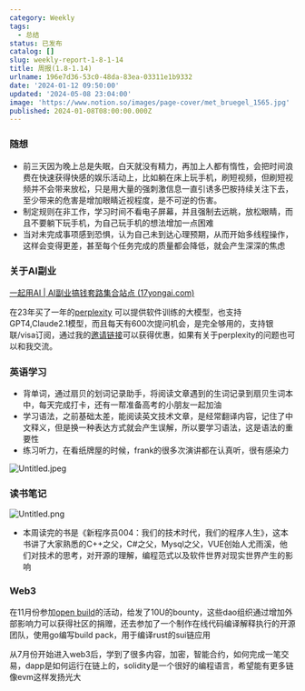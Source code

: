 ```yaml
---
category: Weekly
tags:
  - 总结
status: 已发布
catalog: []
slug: weekly-report-1-8-1-14
title: 周报(1.8-1.14)
urlname: 196e7d36-53c0-48da-83ea-03311e1b9332
date: '2024-01-12 09:50:00'
updated: '2024-05-08 23:04:00'
image: 'https://www.notion.so/images/page-cover/met_bruegel_1565.jpg'
published: 2024-01-08T08:00:00.000Z
---
```


### 随想

- 前三天因为晚上总是失眠，白天就没有精力，再加上人都有惰性，会把时间浪费在快速获得快感的娱乐活动上，比如躺在床上玩手机，刷短视频，但刷短视频并不会带来放松，只是用大量的强刺激信息一直引诱多巴胺持续关注下去，至少带来的危害是增加眼睛近视程度，是不可逆的伤害。
- 制定规则在非工作，学习时间不看电子屏幕，并且强制去远眺，放松眼睛，而且不要躺下玩手机，为自己玩手机的想法增加一点困难
- 当对未完成事项感到恐惧，认为自己未到达心理预期，从而开始多线程操作，这样会变得更差，甚至每个任务完成的质量都会降低，就会产生深深的焦虑

### 关于AI副业


[一起用AI | AI副业搞钱套路集合站点 (17yongai.com)](https://17yongai.com/)


在23年买了一年的[perplexity](https://www.perplexity.ai/) 可以提供软件训练的大模型，也支持GPT4,Claude2.1模型，而且每天有600次提问机会，是完全够用的，支持银联/visa订阅，通过我的[邀请链接](https://perplexity.ai/pro?referral_code=SGJ7X87B)可以获得优惠，如果有关于perplexity的问题也可以和我交流。


### 英语学习

- 背单词，通过扇贝的划词记录助手，将阅读文章遇到的生词记录到扇贝生词本中，每天完成打卡，还有一帮准备高考的小朋友一起加油
- 学习语法，之前基础太差，能阅读英文技术文章，是经常翻译内容，记住了中文释义，但是换一种表达方式就会产生误解，所以要学习语法，这是语法的重要性
- 练习听力，在看纸牌屋的时候，frank的很多次演讲都在认真听，很有感染力

![Untitled.jpeg](https://prod-files-secure.s3.us-west-2.amazonaws.com/5d24fe63-e567-4804-86f9-9fdc62e13082/c33f3733-be40-431e-a494-10399ac86f32/Untitled.jpeg?X-Amz-Algorithm=AWS4-HMAC-SHA256&X-Amz-Content-Sha256=UNSIGNED-PAYLOAD&X-Amz-Credential=ASIAZI2LB466UJAWRCET%2F20250402%2Fus-west-2%2Fs3%2Faws4_request&X-Amz-Date=20250402T054046Z&X-Amz-Expires=3600&X-Amz-Security-Token=IQoJb3JpZ2luX2VjEGUaCXVzLXdlc3QtMiJGMEQCIGSM8dCEPmE2xFnpIA%2B0Q2VFqz7gc8VEeVJzJdYH2IcRAiAFx%2FxfxcpiEaWQGVDjA3DYQM7zKneMh%2FTzdU0CCwlqgyqIBAjO%2F%2F%2F%2F%2F%2F%2F%2F%2F%2F8BEAAaDDYzNzQyMzE4MzgwNSIMpJvnrq4MX9Mrs2BMKtwDqUO1f6sKKriWCVsCE8Y9eg5au9BlWcImE%2FYY4dUXwqeKlqNuWkBDJlEAE1n4RV8FpwFnlX9chDtziGOzu%2BdydYEMYWRtbgtPWvhRj07PECraUgJ6BGVtL0bYD%2BeYD5Txc6NAyP1DIHbo11VWmD8euZ5CDdJK%2Fg318xZYB4Mq3rer1DznzCidlqYkVAWqC1z3kk9vnMU4Brjl7aEVChl%2BksWSi7LGrVsOl9tjkaoIYjL7ZsnsDgxB0hsMbFw%2FKlPRZBa45a5Yc8X1w7nlG6IXRo8yAdBJtfzApnvSRkBNZqgklF9RUVwqI3R8J6CJeoyRDTmVJLd7wOX40TNF3umPR7muoHs4A6Z2YygpgWK4GqhCyCUBL7qFJVFTihUjaTQlHxTnPGi9k%2FeMnEYQBcCUjanfwpef0jPmh9afY8gQcbNIOn2LDXCKP%2FTDfpzQ7liLa2stZicWwLOzcg7Mi%2F37Uzf%2F8l2z0YYnT4%2FBBifoX99p1HoOXJN3nbhCMlnseX5cy25U32JiGVNSAJ1GTL5uJZWdc0UDzjJL2ntLb8bacbeqYurQp1%2Fa3FWLL5z6E7Qw%2FwEY%2F3qv772Hikmdy1ddknvN%2FqkaHTEIhCw3ZlVHvKZi2Mn%2BdVL7OQavbOowxoizvwY6pgGEhbFigZgEFjbG%2FBdb9L04%2Bu298qVL5y2WN83JSwRhRynKmS8kSQGmuWfpgHVPcM6o9J30dg%2F8GnFRJ3qIW34bTv6mu%2Bi6m4Xj2iNsdsbjkF4QPuKcxsnFQeXG67fqDfPV%2BK6lUcZ7uR86bFfIfSldl4qBQa0W0WqZwkzuEL9FhuHImTBdEdd1mG%2BTrWoBRNcyApTtNVy5fgk9e6F9ppZHaoWmgnH7&X-Amz-Signature=d7a3c5404af27334387a395e8fd766525fb934651818a40d3801f561e142ad8e&X-Amz-SignedHeaders=host&x-id=GetObject)


### 读书笔记


![Untitled.png](https://prod-files-secure.s3.us-west-2.amazonaws.com/5d24fe63-e567-4804-86f9-9fdc62e13082/96aa439a-1c95-4054-aa84-ef4e0c8eb5d1/Untitled.png?X-Amz-Algorithm=AWS4-HMAC-SHA256&X-Amz-Content-Sha256=UNSIGNED-PAYLOAD&X-Amz-Credential=ASIAZI2LB466UJAWRCET%2F20250402%2Fus-west-2%2Fs3%2Faws4_request&X-Amz-Date=20250402T054046Z&X-Amz-Expires=3600&X-Amz-Security-Token=IQoJb3JpZ2luX2VjEGUaCXVzLXdlc3QtMiJGMEQCIGSM8dCEPmE2xFnpIA%2B0Q2VFqz7gc8VEeVJzJdYH2IcRAiAFx%2FxfxcpiEaWQGVDjA3DYQM7zKneMh%2FTzdU0CCwlqgyqIBAjO%2F%2F%2F%2F%2F%2F%2F%2F%2F%2F8BEAAaDDYzNzQyMzE4MzgwNSIMpJvnrq4MX9Mrs2BMKtwDqUO1f6sKKriWCVsCE8Y9eg5au9BlWcImE%2FYY4dUXwqeKlqNuWkBDJlEAE1n4RV8FpwFnlX9chDtziGOzu%2BdydYEMYWRtbgtPWvhRj07PECraUgJ6BGVtL0bYD%2BeYD5Txc6NAyP1DIHbo11VWmD8euZ5CDdJK%2Fg318xZYB4Mq3rer1DznzCidlqYkVAWqC1z3kk9vnMU4Brjl7aEVChl%2BksWSi7LGrVsOl9tjkaoIYjL7ZsnsDgxB0hsMbFw%2FKlPRZBa45a5Yc8X1w7nlG6IXRo8yAdBJtfzApnvSRkBNZqgklF9RUVwqI3R8J6CJeoyRDTmVJLd7wOX40TNF3umPR7muoHs4A6Z2YygpgWK4GqhCyCUBL7qFJVFTihUjaTQlHxTnPGi9k%2FeMnEYQBcCUjanfwpef0jPmh9afY8gQcbNIOn2LDXCKP%2FTDfpzQ7liLa2stZicWwLOzcg7Mi%2F37Uzf%2F8l2z0YYnT4%2FBBifoX99p1HoOXJN3nbhCMlnseX5cy25U32JiGVNSAJ1GTL5uJZWdc0UDzjJL2ntLb8bacbeqYurQp1%2Fa3FWLL5z6E7Qw%2FwEY%2F3qv772Hikmdy1ddknvN%2FqkaHTEIhCw3ZlVHvKZi2Mn%2BdVL7OQavbOowxoizvwY6pgGEhbFigZgEFjbG%2FBdb9L04%2Bu298qVL5y2WN83JSwRhRynKmS8kSQGmuWfpgHVPcM6o9J30dg%2F8GnFRJ3qIW34bTv6mu%2Bi6m4Xj2iNsdsbjkF4QPuKcxsnFQeXG67fqDfPV%2BK6lUcZ7uR86bFfIfSldl4qBQa0W0WqZwkzuEL9FhuHImTBdEdd1mG%2BTrWoBRNcyApTtNVy5fgk9e6F9ppZHaoWmgnH7&X-Amz-Signature=e284f364d52cc5bfe9be6815d8a1d14b215e709bbf06f978f1f10141a7e28d87&X-Amz-SignedHeaders=host&x-id=GetObject)

- 本周读完的书是《新程序员004：我们的技术时代，我们的程序人生》，这本书讲了大家熟悉的C++之父，C#之父，Mysql之父，VUE创始人尤雨溪，他们对技术的思考，对开源的理解，编程范式以及软件世界对现实世界产生的影响

### Web3


在11月份参加[open build](https://openbuild.xyz/learn/challenges)的活动，给发了10U的bounty，这些dao组织通过增加外部影响力可以获得社区的捐赠，还去参加了一个制作在线代码编译解释执行的开源团队，使用go编写build pack，用于编译rust的sui链应用


从7月份开始进入web3后，学到了很多内容，加密，智能合约，如何完成一笔交易，dapp是如何运行在链上的，solidity是一个很好的编程语言，希望能有更多链像evm这样发扬光大

